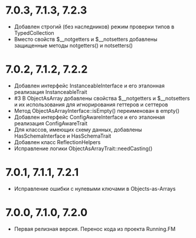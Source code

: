 7.0.3, 7.1.3, 7.2.3
===================
* Добавлен строгий (без наследников) режим проверки типов в TypedCollection
* Вместо свойств $__notgetters и $__notsetters добавлены защищенные методы notgetters() и notsetters() 

7.0.2, 7.1.2, 7.2.2
===================
* Добавлен интерфейс InstanceableInterface и его эталонная реализация InstanceableTrait
* \#3 В ObjectAsArray добавлены свойства $__notgetters и $__notsetters и их использования для игнорирования геттеров и сеттеров
* Метод ObjectAsArrayInterface::isEmpty() переименован в empty()
* Добавлен интерфейс ConfigAwareInterface и его эталонная реализация ConfigAwareTrait
* Для классов, имеющих схему данных, добавлены HasSchemaInterface и HasSchemaTrait
* Добавлен класс ReflectionHelpers
* Исправление логики ObjectAsArrayTrait::needCasting()

7.0.1, 7.1.1, 7.2.1
===================
* Исправление ошибки с нулевыми ключами в Objects-as-Arrays

7.0.0, 7.1.0, 7.2.0
===================
* Первая релизная версия. Перенос кода из проекта Running.FM